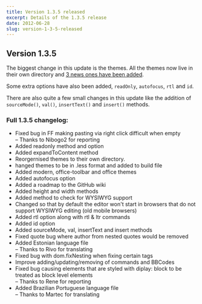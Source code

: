 ```yaml
---
title: Version 1.3.5 released
excerpt: Details of the 1.3.5 release
date: 2012-06-28
slug: version-1-3-5-released
---
```

## Version 1.3.5

The biggest change in this update is the themes. All the themes now live in their own directory and [3 news ones have been added](/posts/themes-demo/).

Some extra options have also been added, `readOnly`, `autofocus`, `rtl` and `id`.

There are also quite a few small changes in this update like the addition of `sourceMode()`, `val()`, `insertText()` and `insert()` methods.

### Full 1.3.5 changelog:

<div class="well">
	<ul>
		<li>Fixed bug in FF making pasting via right click difficult when empty<br>
			&ndash; Thanks to Nibogo2 for reporting</li>
		<li>Added readonly method and option</li>
		<li>Added expandToContent method</li>
		<li>Reorgernised themes to their own directory.</li>
		<li>hanged themes to be in .less format and added to build file</li>
		<li>Added modern, office-toolbar and office themes</li>
		<li>Added autofocus option</li>
		<li>Added a roadmap to the GitHub wiki</li>
		<li>Added height and width methods</li>
		<li>Added method to check for WYSIWYG support</li>
		<li>Changed so that by default the editor won't start in browsers that do not support WYSIWYG editing (old mobile browsers)</li>
		<li>Added rtl option along with rtl &amp; ltr commands</li>
		<li>Added id option</li>
		<li>Added sourceMode, val, insertText and insert methods</li>
		<li>Fixed quote bug where author from nested quotes would be removed</li>
		<li>Added Estonian language file<br>
			&ndash; Thanks to Rivo for translating</li>
		<li>Fixed bug with dom.fixNesting when fixing certain tags</li>
		<li>Improve adding/updating/removing of commands and BBCodes</li>
		<li>Fixed bug causing elements that are styled with diplay: block to be treated as block level elements<br>
			&ndash; Thanks to Rene for reporting</li>
		<li>Added Brazilian Portuguese language file<br>
			&ndash; Thanks to Martec for translating</li>
	</ul>
</div>
